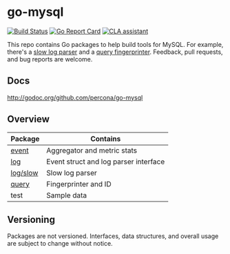 # go-mysql

[![Build Status](https://travis-ci.org/percona/go-mysql.svg?branch=master)](https://travis-ci.org/percona/go-mysql)
[![Go Report Card](https://goreportcard.com/badge/github.com/percona/go-mysql)](https://goreportcard.com/report/github.com/percona/go-mysql)
[![CLA assistant](https://cla-assistant.percona.com/readme/badge/percona/go-mysql)](https://cla-assistant.percona.com/percona/go-mysql)

This repo contains Go packages to help build tools for MySQL. For example, there's a [slow log parser](https://github.com/percona/go-mysql/tree/master/log/slow) and a [query fingerprinter](https://github.com/percona/go-mysql/tree/master/query). Feedback, pull requests, and bug reports are welcome.

## Docs

http://godoc.org/github.com/percona/go-mysql

## Overview

Package|Contains
-------|--------
[event](http://godoc.org/github.com/percona/go-mysql/event)|Aggregator and metric stats
[log](http://godoc.org/github.com/percona/go-mysql/log)|Event struct and log parser interface
[log/slow](http://godoc.org/github.com/percona/go-mysql/log/slow)|Slow log parser
[query](http://godoc.org/github.com/percona/go-mysql/query)|Fingerprinter and ID
test|Sample data

## Versioning

Packages are not versioned. Interfaces, data structures, and overall usage are subject to change without notice.
